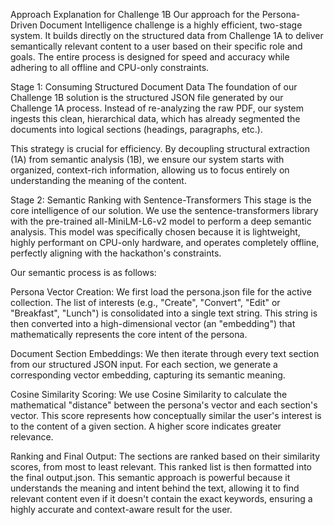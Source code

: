 Approach Explanation for Challenge 1B
Our approach for the Persona-Driven Document Intelligence challenge is a highly efficient, two-stage system. It builds directly on the structured data from Challenge 1A to deliver semantically relevant content to a user based on their specific role and goals. The entire process is designed for speed and accuracy while adhering to all offline and CPU-only constraints.

Stage 1: Consuming Structured Document Data
The foundation of our Challenge 1B solution is the structured JSON file generated by our Challenge 1A process. Instead of re-analyzing the raw PDF, our system ingests this clean, hierarchical data, which has already segmented the documents into logical sections (headings, paragraphs, etc.).

This strategy is crucial for efficiency. By decoupling structural extraction (1A) from semantic analysis (1B), we ensure our system starts with organized, context-rich information, allowing us to focus entirely on understanding the meaning of the content.

Stage 2: Semantic Ranking with Sentence-Transformers
This stage is the core intelligence of our solution. We use the sentence-transformers library with the pre-trained all-MiniLM-L6-v2 model to perform a deep semantic analysis. This model was specifically chosen because it is lightweight, highly performant on CPU-only hardware, and operates completely offline, perfectly aligning with the hackathon's constraints.

Our semantic process is as follows:

Persona Vector Creation: We first load the persona.json file for the active collection. The list of interests (e.g., "Create", "Convert", "Edit" or "Breakfast", "Lunch") is consolidated into a single text string. This string is then converted into a high-dimensional vector (an "embedding") that mathematically represents the core intent of the persona.

Document Section Embeddings: We then iterate through every text section from our structured JSON input. For each section, we generate a corresponding vector embedding, capturing its semantic meaning.

Cosine Similarity Scoring: We use Cosine Similarity to calculate the mathematical "distance" between the persona's vector and each section's vector. This score represents how conceptually similar the user's interest is to the content of a given section. A higher score indicates greater relevance.

Ranking and Final Output: The sections are ranked based on their similarity scores, from most to least relevant. This ranked list is then formatted into the final output.json. This semantic approach is powerful because it understands the meaning and intent behind the text, allowing it to find relevant content even if it doesn't contain the exact keywords, ensuring a highly accurate and context-aware result for the user.
